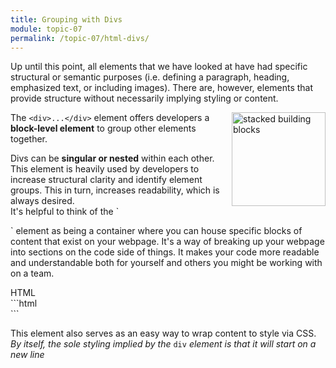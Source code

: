 ```yaml
---
title: Grouping with Divs
module: topic-07
permalink: /topic-07/html-divs/
---
```


<div class="divider-heading"></div>

Up until this point, all elements that we have looked at have had specific structural or semantic purposes (i.e. defining a paragraph, heading, emphasized text, or including images). There are, however, elements that provide structure without necessarily implying styling or content.

<div class="container-row">
  <img src="../img/legos-divs.png" alt="stacked building blocks" title="Just like building blocks!" style="float: right; width: 150px; margin-top: 0; margin-left: 15px;" />

  <p>The <code>&lt;div&gt;...&lt;/div&gt;</code> element offers developers a <b>block-level element</b> to group other elements together.</p>

  <p>Divs can be <b>singular or nested</b> within each other. This element is heavily used by developers to increase structural clarity and identify element groups. This in turn, increases readability, which is always desired.
  <br />
  It's helpful to think of the `<div>` element as being a container where you can house specific blocks of content that exist on your webpage. It's a way of breaking up your webpage into sections on the code side of things. It makes your code more readable and understandable both for yourself and others you might be working with on a team.
  </p>
</div>


<div class="code-heading">
  <span class="html">HTML</span>
</div>
```html
<div id="one">
  <!-- Content -->
</div>

<div id="two">
  <!-- Different Content -->
</div>
```


This element also serves as an easy way to wrap content to style via CSS. _By itself, the sole styling implied by the_ `div` _element is that it will start on a new line_

